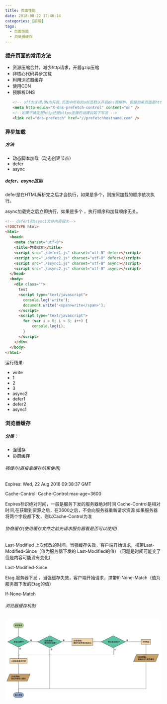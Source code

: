 ```yaml
---
title: 页面性能
date: 2018-08-22 17:46:14
categories: [前端]
tags:
  - 页面性能
  - 浏览器缓存
---
```

### 提升页面的常用方法
- 资源压缩合并，减少http请求，开启gzip压缩
- 非核心代码异步加载
- 利用浏览器缓存
- 使用CDN
- 预解析DNS
  ``` html
  <!-- off为关闭,ON为开启,页面中所有的a标签默认开启dns预解析，但是如果页面是https的，浏览器默认关闭预解析，这里最好开启一下 -->
  <meta http-equiv="X-dns-prefetch-control" content="on" />
  <!--如果不确定是http还是https连接的话建议如下写法 -->
  <link rel="dns-prefetch" href="//prefetchhostname.com" />
  ```
<!-- more -->
### 异步加载
##### 方法
- 动态脚本加载（动态创建节点）
- defer
- async

#####  defer、async区别

defer是在HTML解析完之后才会执行，如果是多个，则按照加载的顺序依次执行。

async加载完之后立即执行，如果是多个 ，执行顺序和加载顺序无关。

```html
<!-- defer1和async1文件内容很大-->
<!DOCTYPE html>
<html>
  <head>
    <meta charset="utf-8">
    <title>性能优化</title>
    <script src="./defer1.js" charset="utf-8" defer></script>
    <script src="./defer2.js" charset="utf-8" defer></script>
    <script src="./async1.js" charset="utf-8" async></script>
    <script src="./async2.js" charset="utf-8" async></script>
  </head>
  <body>
    <div class="">
      test
      <script type="text/javascript">
        console.log('write');
        document.write('<span>write</span>');
      </script>
      <script type="text/javascript">
        for (var i = 0; i < 3; i++) {
            console.log(i);
        }
      </script>
    </div>
  </body>
</html>
``` 
运行结果:

- write
- 1
- 2
- 3
- async2
- defer1
- defer2
- async1

### 浏览器缓存

##### 分类：
- 强缓存
- 协商缓存

###### 强缓存(直接拿缓存结果使用)

Expires: Wed, 22 Aug 2018 09:38:37 GMT

Cache-Control: Cache-Control:max-age=3600


Expires标识绝对时间，一般是服务下发的服务器绝对时间
Cache-Control是相对时间,在获取到资源之后，在3600之后，不会向服务器重新请求资源
如果服务器将两个字段都下发，则以Cache-Control为准

###### 协商缓存(使用缓存文件之前先请求服务器看是否可以使用)

Last-Modified 上次修改的时间。当强缓存失效，客户端开始请求，携带Last-Modified-Since（值为服务器下发的
Last-Modified的值）
(问题是时间可能变了 但是内容可能没有变化)

Last-Modified-Since


Etag 服务器下发 ，当强缓存失效，客户端开始请求，携带If-None-Match（值为服务器下发的Etag的值）

If-None-Match

######  浏览器缓存机制
![浏览器缓存机制](页面性能/页面性能.jpg)
